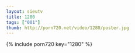 ```yaml
--- 
layout: sieutv
title: 1280
tags: ["001"]
thumb: http://porn720.net/video/1280/poster.jpg
---
```

{% include porn720 key="1280" %} 
